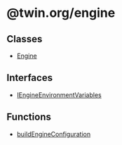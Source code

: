 # @twin.org/engine

## Classes

- [Engine](classes/Engine.md)

## Interfaces

- [IEngineEnvironmentVariables](interfaces/IEngineEnvironmentVariables.md)

## Functions

- [buildEngineConfiguration](functions/buildEngineConfiguration.md)
